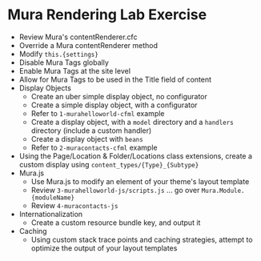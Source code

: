 # Mura Rendering Lab Exercise

* Review Mura's contentRenderer.cfc
* Override a Mura contentRenderer method
* Modify `this.{settings}`
* Disable Mura Tags globally
* Enable Mura Tags at the site level
* Allow for Mura Tags to be used in the Title field of content
* Display Objects
  * Create an uber simple display object, no configurator
  * Create a simple display object, with a configurator
  * Refer to `1-murahelloworld-cfml` example
  * Create a display object, with a `model` directory and a `handlers` directory (include a custom handler)
  * Create a display object with `beans`
  * Refer to `2-muracontacts-cfml` example
* Using the Page/Location & Folder/Locations class extensions, create a custom display
using `content_types/{Type}_{Subtype}`
* Mura.js
  * Use Mura.js to modify an element of your theme's layout template
  * Review `3-murahelloworld-js/scripts.js` ... go over `Mura.Module.{moduleName}`
  * Review `4-muracontacts-js`
* Internationalization
  * Create a custom resource bundle key, and output it
* Caching
  * Using custom stack trace points and caching strategies, attempt to optimize the output of your layout templates
